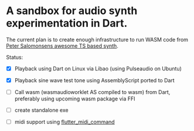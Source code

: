 # A sandbox for audio synth experimentation in Dart.


The current plan is to create enough infrastructure to run WASM code from [Peter Salomonsens awesome TS based synth](https://github.com/petersalomonsen/javascriptmusic/tree/master/wasmaudioworklet/synth1/assembly/synth).


Status:

- [x] Playback using Dart on Linux via Libao (using Pulseaudio on Ubuntu)
- [x] Playback sine wave test tone using AssemblyScript ported to Dart
- [ ] Call wasm (wasmaudioworklet AS compiled to wasm) from Dart, preferably using upcoming wasm package via FFI
- [ ] create standalone exe
- [ ] midi support using [flutter_midi_command](https://pub.dev/packages/flutter_midi_command)

